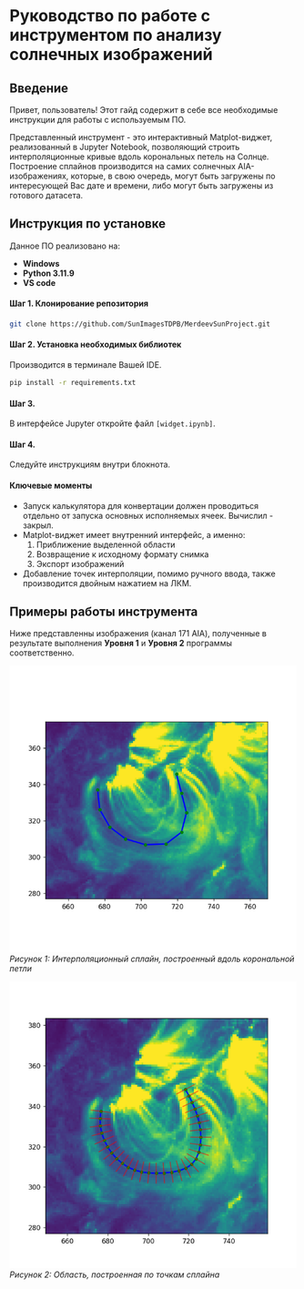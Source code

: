 # Руководство по работе с инструментом по анализу солнечных изображений

## Введение

Привет, пользователь! Этот гайд содержит в себе все необходимые инструкции для работы с используемым ПО.

Представленный инструмент - это интерактивный Matplot-виджет, реализованный в Jupyter Notebook, позволяющий строить интерполяционные кривые вдоль корональных петель на Солнце. Построение сплайнов производится на самих солнечных AIA-изображениях, которые, в свою очередь, могут быть загружены по интересующей Вас дате и времени, либо могут быть загружены из готового датасета. 

## Инструкция по установке
Данное ПО реализовано на: 
* **Windows**
* **Python 3.11.9**
* **VS code**

#### Шаг 1. Клонирование репозитория
```bash
git clone https://github.com/SunImagesTDPB/MerdeevSunProject.git
```

#### Шаг 2. Установка необходимых библиотек
Производится в терминале Вашей IDE.
```bash
pip install -r requirements.txt
```

#### Шаг 3. 
В интерфейсе Jupyter откройте файл `[widget.ipynb]`.

#### Шаг 4.
Следуйте инструкциям внутри блокнота.

#### Ключевые моменты
* Запуск калькулятора для конвертации должен проводиться отдельно от запуска основных исполняемых ячеек. Вычислил - закрыл.
* Matplot-виджет имеет внутренний интерфейс, а именно:
   1) Приближение выделенной области
   2) Возвращение к исходному формату снимка
   3) Экспорт изображений
* Добавление точек интерполяции, помимо ручного ввода, также производится двойным нажатием на ЛКМ.



## Примеры работы инструмента

Ниже представленны изображения (канал 171 AIA), полученные в результате выполнения **Уровня 1** и **Уровня 2** программы соответственно.

![Интерполяционный сплайн, построенный вдоль корональной петли](images\example1.png)
*Рисунок 1: Интерполяционный сплайн, построенный вдоль корональной петли*


![Область, построенная по точкам сплайна](images\example2.png)
*Рисунок 2: Область, построенная по точкам сплайна*
